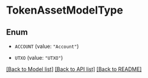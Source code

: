 # TokenAssetModelType

## Enum


* `ACCOUNT` (value: `"Account"`)

* `UTXO` (value: `"UTXO"`)


[[Back to Model list]](../README.md#documentation-for-models) [[Back to API list]](../README.md#documentation-for-api-endpoints) [[Back to README]](../README.md)


